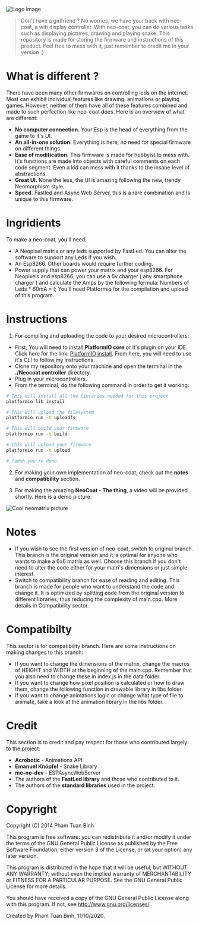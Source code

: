 ![Logo image](https://www.dropbox.com/s/bgt8prbec222lv8/neo-coat-logo.png?raw=1)

> Don't have a girlfriend ? No worries, we have your back with neo-coat, a wifi display controller. With neo-coat, you can do various tasks such as displaying pictures, drawing and playing snake. This repository is made for storing the firmware and instructions of this product. Feel free to mess with it, just remember to credit me in your version :)
# What is different ? 
There have been many other firmwares on controlling leds on the internet. Most can exhibit individual features like drawing, animations or playing games. However, neither of them have all of these features combined and made to such perfection like neo-coat does. Here is an overview of what are different:
- **No computer connection.** Your Esp is the head of everything from the game to it's UI.
- **An all-in-one solution.** Everything is here, no need for special firmware on different things.
- **Ease of modification.** This firmware is made for hobbyist to mess with. It's functions are made into objects with careful comments on each code segment. Even a kid can mess with it thanks to the insane level of abstractions.
- **Great UI.** None the less, the UI is amazing following the new, trendy Neomorphism style. 
- **Speed.** Fastled and Async Web Server, this is a rare combination and is unique to this firmware. 
# Ingridients
To make a neo-coat, you'll need:
- A Neopixel matrix or any leds supported by FastLed. You can alter the software to support any Leds if you wish.
- An Esp8266. Other boards would require further coding.
- Power supply that can power your matrix and your esp8266. For Neopixels and esp8266, you can use a 5v charger ( any smartphone charger ) and calculate the Amps by the following formula: Numbers of Leds * 60mA = I;
You'll need Platformio for the compilation and upload of this program.
# Instructions
1. For compiling and uploading the code to your desired microcontrollers:
  - First, You will need to install **PlatformIO core** or it's plugin on your IDE. Click here for the link: [PlatformIO install](https://platformio.org/install/cli). From here, you will need to use it's CLI to follow my instructions.
  - Clone my repository onto your machine and open the terminal in the **./Neocoat controller** directory.
  - Plug in your microcontrollers.
  - From the terminal, do the following command in order to get it working:

```bash
# This will install all the libraries needed for this project
platformio lib install

# This will upload the filesystem
platformio run -t uploadfs

# This will build your firmware
platformio run -t build

# This will upload your firmware 
platformio run -t upload

# Tadah you're done
```

2. For making your own implementation of neo-coat, check out the **notes** and **compatibility** section.

3. For making the amazing **NeoCoat - The thing**, a video will be provided shortly. Here is a demo picture:

![Cool neomatrix picture](https://lh3.googleusercontent.com/Gfsp2FOrQTHTuUNsIQZY9PbR-xJdObKkZOCz60HuOT01bIstGcPsIMQp31-mnjxP12HbHMUAtPR2I219FyzzL9TQ-xHKR-w5AtPA93Hx2x4ej_W5ZRBVJh0H2t3gCpEwFXwfJTVYMQ=w2400)
# Notes 
- If you wish to see the first version of neo-coat, switch to original branch. This branch is the original version and it is optimal for anyone who wants to make a 6x6 matrix as well. Choose this branch if you don't need to alter the code either for your matri's dimensions or just simple interest.
- Switch to compatibility branch for ease of reading and editing. This branch is made for people who want to understand the code and change it. It is optimized by splitting code from the original version to different libraries, thus reducing the complexity of main.cpp. More details in Compatibility sector.


# Compatibilty 
This sector is for compatibility branch. Here are some instructions on making changes to this branch:
- If you want to change the dimensions of the matrix, change the macros of HEIGHT and WIDTH at the beginning of the main.cpp. Remember that you also need to change these in index.js in the data folder.
- If you want to change how pixel position is calculated or how to draw them, change the following function in drawable library in libs folder.
- If you want to change animations logic or change what type of file to animate, take a look at the animation library in the libs folder.
# Credit 
This section is to credit and pay respect for those who contributed largely to the project:
- **Acrobotic** - Animations API
- **Emanuel Knöpfel** - Snake Library
- **me-no-dev** - ESPAsyncWebServer
- The authors of the **FastLed library** and those who contributed to it.
- The authors of the **standard libraries** used in the project.
# Copyright
Copyright (C) 2014  Pham Tuan Binh

This program is free software: you can redistribute it and/or modify
it under the terms of the GNU General Public License as published by
the Free Software Foundation, either version 3 of the License, or
(at your option) any later version.

This program is distributed in the hope that it will be useful,
but WITHOUT ANY WARRANTY; without even the implied warranty of
MERCHANTABILITY or FITNESS FOR A PARTICULAR PURPOSE.  See the
GNU General Public License for more details.

You should have received a copy of the GNU General Public License
along with this program.  If not, see <http://www.gnu.org/licenses/>.

Created by Pham Tuan Binh, 11/10/2020.
